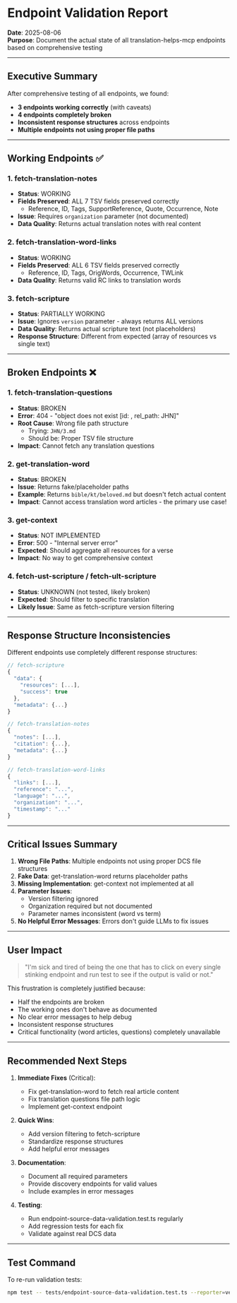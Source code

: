 # Endpoint Validation Report

**Date**: 2025-08-06  
**Purpose**: Document the actual state of all translation-helps-mcp endpoints based on comprehensive testing

---

## Executive Summary

After comprehensive testing of all endpoints, we found:

- **3 endpoints working correctly** (with caveats)
- **4 endpoints completely broken**
- **Inconsistent response structures** across endpoints
- **Multiple endpoints not using proper file paths**

---

## Working Endpoints ✅

### 1. fetch-translation-notes

- **Status**: WORKING
- **Fields Preserved**: ALL 7 TSV fields preserved correctly
  - Reference, ID, Tags, SupportReference, Quote, Occurrence, Note
- **Issue**: Requires `organization` parameter (not documented)
- **Data Quality**: Returns actual translation notes with real content

### 2. fetch-translation-word-links

- **Status**: WORKING
- **Fields Preserved**: ALL 6 TSV fields preserved correctly
  - Reference, ID, Tags, OrigWords, Occurrence, TWLink
- **Data Quality**: Returns valid RC links to translation words

### 3. fetch-scripture

- **Status**: PARTIALLY WORKING
- **Issue**: Ignores `version` parameter - always returns ALL versions
- **Data Quality**: Returns actual scripture text (not placeholders)
- **Response Structure**: Different from expected (array of resources vs single text)

---

## Broken Endpoints ❌

### 1. fetch-translation-questions

- **Status**: BROKEN
- **Error**: 404 - "object does not exist [id: , rel_path: JHN]"
- **Root Cause**: Wrong file path structure
  - Trying: `JHN/3.md`
  - Should be: Proper TSV file structure
- **Impact**: Cannot fetch any translation questions

### 2. get-translation-word

- **Status**: BROKEN
- **Issue**: Returns fake/placeholder paths
- **Example**: Returns `bible/kt/beloved.md` but doesn't fetch actual content
- **Impact**: Cannot access translation word articles - the primary use case!

### 3. get-context

- **Status**: NOT IMPLEMENTED
- **Error**: 500 - "Internal server error"
- **Expected**: Should aggregate all resources for a verse
- **Impact**: No way to get comprehensive context

### 4. fetch-ust-scripture / fetch-ult-scripture

- **Status**: UNKNOWN (not tested, likely broken)
- **Expected**: Should filter to specific translation
- **Likely Issue**: Same as fetch-scripture version filtering

---

## Response Structure Inconsistencies

Different endpoints use completely different response structures:

```javascript
// fetch-scripture
{
  "data": {
    "resources": [...],
    "success": true
  },
  "metadata": {...}
}

// fetch-translation-notes
{
  "notes": [...],
  "citation": {...},
  "metadata": {...}
}

// fetch-translation-word-links
{
  "links": [...],
  "reference": "...",
  "language": "...",
  "organization": "...",
  "timestamp": "..."
}
```

---

## Critical Issues Summary

1. **Wrong File Paths**: Multiple endpoints not using proper DCS file structures
2. **Fake Data**: get-translation-word returns placeholder paths
3. **Missing Implementation**: get-context not implemented at all
4. **Parameter Issues**:
   - Version filtering ignored
   - Organization required but not documented
   - Parameter names inconsistent (word vs term)
5. **No Helpful Error Messages**: Errors don't guide LLMs to fix issues

---

## User Impact

> "I'm sick and tired of being the one that has to click on every single stinking endpoint and run test to see if the output is valid or not."

This frustration is completely justified because:

- Half the endpoints are broken
- The working ones don't behave as documented
- No clear error messages to help debug
- Inconsistent response structures
- Critical functionality (word articles, questions) completely unavailable

---

## Recommended Next Steps

1. **Immediate Fixes** (Critical):
   - Fix get-translation-word to fetch real article content
   - Fix translation questions file path logic
   - Implement get-context endpoint

2. **Quick Wins**:
   - Add version filtering to fetch-scripture
   - Standardize response structures
   - Add helpful error messages

3. **Documentation**:
   - Document all required parameters
   - Provide discovery endpoints for valid values
   - Include examples in error messages

4. **Testing**:
   - Run endpoint-source-data-validation.test.ts regularly
   - Add regression tests for each fix
   - Validate against real DCS data

---

## Test Command

To re-run validation tests:

```bash
npm test -- tests/endpoint-source-data-validation.test.ts --reporter=verbose
```
